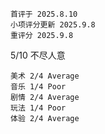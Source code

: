 	首评于 2025.8.10
	小项评分更新 2025.9.8
	重评分 2025.9.8

5/10 不尽人意

```
美术 2/4 Average
音乐 1/4 Poor
剧情 2/4 Average
玩法 1/4 Poor
体验 2/4 Average
```
